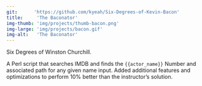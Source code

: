 ```yaml
---
git:      'https://github.com/kyeah/Six-Degrees-of-Kevin-Bacon'
title:     'The Baconator'
img-thumb: 'img/projects/thumb-bacon.png'
img-large: 'img/projects/bacon.gif'
img-alt:   'The Baconator'
---
```


Six Degrees of Winston Churchill.


A Perl script that searches IMDB and finds the `{{actor_name}}` Number and associated path for any given name input. Added additional features and optimizations to perform 10% better than the instructor&rsquo;s solution.